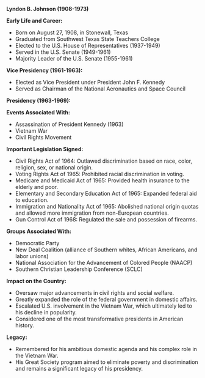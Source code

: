 **Lyndon B. Johnson (1908-1973)**

**Early Life and Career:**

* Born on August 27, 1908, in Stonewall, Texas
* Graduated from Southwest Texas State Teachers College
* Elected to the U.S. House of Representatives (1937-1949)
* Served in the U.S. Senate (1949-1961)
* Majority Leader of the U.S. Senate (1955-1961)

**Vice Presidency (1961-1963):**

* Elected as Vice President under President John F. Kennedy
* Served as Chairman of the National Aeronautics and Space Council

**Presidency (1963-1969):**

**Events Associated With:**

* Assassination of President Kennedy (1963)
* Vietnam War
* Civil Rights Movement

**Important Legislation Signed:**

* Civil Rights Act of 1964: Outlawed discrimination based on race, color, religion, sex, or national origin.
* Voting Rights Act of 1965: Prohibited racial discrimination in voting.
* Medicare and Medicaid Act of 1965: Provided health insurance to the elderly and poor.
* Elementary and Secondary Education Act of 1965: Expanded federal aid to education.
* Immigration and Nationality Act of 1965: Abolished national origin quotas and allowed more immigration from non-European countries.
* Gun Control Act of 1968: Regulated the sale and possession of firearms.

**Groups Associated With:**

* Democratic Party
* New Deal Coalition (alliance of Southern whites, African Americans, and labor unions)
* National Association for the Advancement of Colored People (NAACP)
* Southern Christian Leadership Conference (SCLC)

**Impact on the Country:**

* Oversaw major advancements in civil rights and social welfare.
* Greatly expanded the role of the federal government in domestic affairs.
* Escalated U.S. involvement in the Vietnam War, which ultimately led to his decline in popularity.
* Considered one of the most transformative presidents in American history.

**Legacy:**

* Remembered for his ambitious domestic agenda and his complex role in the Vietnam War.
* His Great Society program aimed to eliminate poverty and discrimination and remains a significant legacy of his presidency.